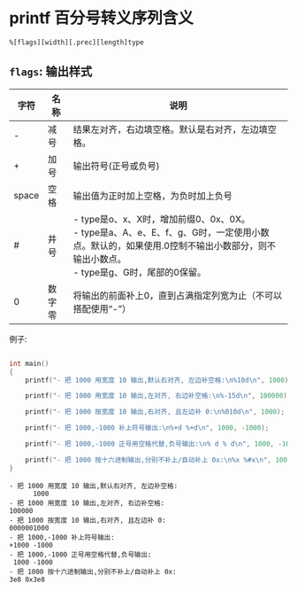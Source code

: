 # printf 百分号转义序列含义

```
%[flags][width][.prec][length]type
```


## `flags`: 输出样式

字符 | 名称 | 说明
---|----|---
- | 减号 | 结果左对齐，右边填空格。默认是右对齐，左边填空格。
+ | 加号 | 输出符号(正号或负号)
space | 空格 | 输出值为正时加上空格，为负时加上负号
\# | 井号 | - type是o、x、X时，增加前缀0、0x、0X。</br>- type是a、A、e、E、f、g、G时，一定使用小数点。默认的，如果使用.0控制不输出小数部分，则不输出小数点。</br>- type是g、G时，尾部的0保留。
0 | 数字零 | 将输出的前面补上0，直到占满指定列宽为止（不可以搭配使用“-”）

例子:

```c

int main()
{
    printf("- 把 1000 用宽度 10 输出,默认右对齐, 左边补空格:\n%10d\n", 1000);

    printf("- 把 1000 用宽度 10 输出,左对齐, 右边补空格:\n%-15d\n", 100000);

    printf("- 把 1000 按宽度 10 输出,右对齐, 且左边补 0:\n%010d\n", 1000);

    printf("- 把 1000,-1000 补上符号输出:\n%+d %+d\n", 1000, -1000);

    printf("- 把 1000,-1000 正号用空格代替,负号输出:\n% d % d\n", 1000, -1000);

    printf("- 把 1000 按十六进制输出,分别不补上/自动补上 0x:\n%x %#x\n", 1000, 1000);
}
```


```
- 把 1000 用宽度 10 输出,默认右对齐, 左边补空格:
      1000
- 把 1000 用宽度 10 输出,左对齐, 右边补空格:
100000         
- 把 1000 按宽度 10 输出,右对齐, 且左边补 0:
0000001000
- 把 1000,-1000 补上符号输出:
+1000 -1000
- 把 1000,-1000 正号用空格代替,负号输出:
 1000 -1000
- 把 1000 按十六进制输出,分别不补上/自动补上 0x:
3e8 0x3e8
```